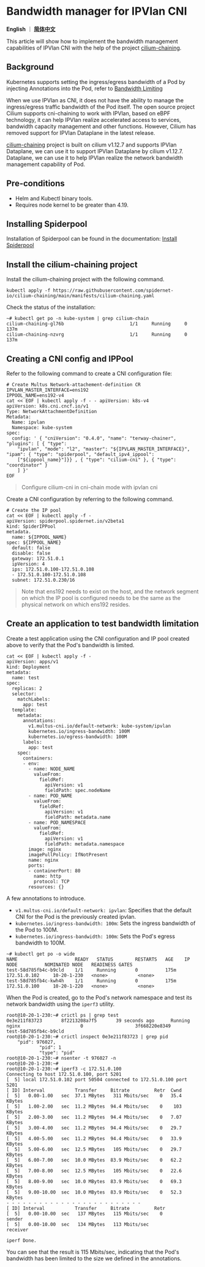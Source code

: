 # Bandwidth manager for IPVlan CNI

**English** ｜ [**简体中文**](./ipvlan_bandwidth-zh_CN.md)

This article will show how to implement the bandwidth management capabilities of IPVlan CNI with the help of the project [cilium-chaining](https://github.com/spidernet-io/cilium-chaining).

## Background

Kubernetes supports setting the ingress/egress bandwidth of a Pod by injecting Annotations into the Pod, refer to [Bandwidth Limiting](https://kubernetes.io/zh-cn/docs/concepts/extend-kubernetes/compute-storage-net/network-plugins/#support-traffic-shaping)

When we use IPVlan as CNI, it does not have the ability to manage the ingress/egress traffic bandwidth of the Pod itself. The open source project Cilium supports cni-chaining to work with IPVlan, based on eBPF technology, it can help IPVlan realize accelerated access to services, bandwidth capacity management and other functions. However, Cilium has removed support for IPVlan Dataplane in the latest release.

[cilium-chaining](https://github.com/spidernet-io/cilium-chaining) project is built on cilium v1.12.7 and supports IPVlan Dataplane, we can use it to support IPVlan Dataplane by cilium v1.12.7. Dataplane, we can use it to help IPVlan realize the network bandwidth management capability of Pod.

## Pre-conditions

* Helm and Kubectl binary tools.
* Requires node kernel to be greater than 4.19.

## Installing Spiderpool

Installation of Spiderpool can be found in the documentation: [Install Spiderpool](./install/underlay/get-started-macvlan.md)

## Install the cilium-chaining project

Install the cilium-chaining project with the following command.

```shell
kubectl apply -f https://raw.githubusercontent.com/spidernet-io/cilium-chaining/main/manifests/cilium-chaining.yaml
```

Check the status of the installation: 

```shell
~# kubectl get po -n kube-system | grep cilium-chain
cilium-chaining-gl76b                        1/1     Running     0              137m
cilium-chaining-nzvrg                        1/1     Running     0              137m
```

## Creating a CNI config and IPPool

Refer to the following command to create a CNI configuration file:

```shell
# Create Multus Network-attachement-definition CR
IPVLAN_MASTER_INTERFACE=ens192
IPPOOL_NAME=ens192-v4
cat << EOF | kubectl apply -f - - apiVersion: k8s-v4
apiVersion: k8s.cni.cncf.io/v1
Type: NetworkAttachmentDefinition
Metadata:
  Name: ipvlan
  Namespace: kube-system
spec:
  config: ' { "cniVersion": "0.4.0", "name": "terway-chainer", "plugins": [ { "type":
    "ipvlan", "mode": "l2", "master": "${IPVLAN_MASTER_INTERFACE}", "ipam": { "type": "spiderpool", "default_ipv4_ippool":
    ["${ippool_name}"]}} , { "type": "cilium-cni" }, { "type": "coordinator" }
    ] }'
EOF
```

> Configure cilium-cni in cni-chain mode with ipvlan cni

Create a CNI configuration by referring to the following command.

```shell
# Create the IP pool
cat << EOF | kubectl apply -f -
apiVersion: spiderpool.spidernet.io/v2beta1
kind: SpiderIPPool
metadata.
  name: ${IPPOOL_NAME}
spec: ${IPPOOL_NAME}
  default: false
  disable: false
  gateway: 172.51.0.1
  ipVersion: 4
  ips: 172.51.0.100-172.51.0.108
  - 172.51.0.100-172.51.0.108
  subnet: 172.51.0.230/16
```

> Note that ens192 needs to exist on the host, and the network segment on which the IP pool is configured needs to be the same as the physical network on which ens192 resides.

## Create an application to test bandwidth limitation

Create a test application using the CNI configuration and IP pool created above to verify that the Pod's bandwidth is limited.

```shell
cat << EOF | kubectl apply -f -
apiVersion: apps/v1
kind: Deployment
metadata:
  name: test
spec:
  replicas: 2
  selector:
    matchLabels:
      app: test
  template:
    metadata:
      annotations:
        v1.multus-cni.io/default-network: kube-system/ipvlan
        kubernetes.io/ingress-bandwidth: 100M
        kubernetes.io/egress-bandwidth: 100M
      labels:
        app: test
    spec:
      containers:
      - env:
        - name: NODE_NAME
          valueFrom:
            fieldRef:
              apiVersion: v1
              fieldPath: spec.nodeName
        - name: POD_NAME
          valueFrom:
            fieldRef:
              apiVersion: v1
              fieldPath: metadata.name
        - name: POD_NAMESPACE
          valueFrom:
            fieldRef:
              apiVersion: v1
              fieldPath: metadata.namespace
        image: nginx
        imagePullPolicy: IfNotPresent
        name: nginx
        ports:
        - containerPort: 80
          name: http
          protocol: TCP
        resources: {}
```

A few annotations to introduce.

* `v1.multus-cni.io/default-network: ipvlan`: Specifies that the default CNI for the Pod is the previously created ipvlan.
* `kubernetes.io/ingress-bandwidth: 100m`: Sets the ingress bandwidth of the Pod to 100M.
* `kubernetes.io/ingress-bandwidth: 100m`: Sets the Pod's egress bandwidth to 100M.

```shell
~# kubectl get po -o wide
NAME                     READY   STATUS        RESTARTS   AGE    IP               NODE          NOMINATED NODE   READINESS GATES
test-58d785fb4c-b9cld    1/1     Running       0          175m   172.51.0.102     10-20-1-230   <none>           <none>
test-58d785fb4c-kwh4h    1/1     Running       0          175m   172.51.0.100     10-20-1-220   <none>           <none>
```

When the Pod is created, go to the Pod's network namespace and test its network bandwidth using the `iperf3` utility.

```shell
root@10-20-1-230:~# crictl ps | grep test
0e3e211f83723       8f2213208a7f5       39 seconds ago      Running             nginx                      0                   3f668220e8349       test-58d785fb4c-b9cld
root@10-20-1-230:~# crictl inspect 0e3e211f83723 | grep pid
    "pid": 976027,
            "pid": 1
            "type": "pid"
root@10-20-1-230:~# nsenter -t 976027 -n
root@10-20-1-230:~#
root@10-20-1-230:~# iperf3 -c 172.51.0.100
Connecting to host 172.51.0.100, port 5201
[  5] local 172.51.0.102 port 50504 connected to 172.51.0.100 port 5201
[ ID] Interval           Transfer     Bitrate         Retr  Cwnd
[  5]   0.00-1.00   sec  37.1 MBytes   311 Mbits/sec    0   35.4 KBytes
[  5]   1.00-2.00   sec  11.2 MBytes  94.4 Mbits/sec    0    103 KBytes
[  5]   2.00-3.00   sec  11.2 MBytes  94.4 Mbits/sec    0   7.07 KBytes
[  5]   3.00-4.00   sec  11.2 MBytes  94.4 Mbits/sec    0   29.7 KBytes
[  5]   4.00-5.00   sec  11.2 MBytes  94.4 Mbits/sec    0   33.9 KBytes
[  5]   5.00-6.00   sec  12.5 MBytes   105 Mbits/sec    0   29.7 KBytes
[  5]   6.00-7.00   sec  10.0 MBytes  83.9 Mbits/sec    0   62.2 KBytes
[  5]   7.00-8.00   sec  12.5 MBytes   105 Mbits/sec    0   22.6 KBytes
[  5]   8.00-9.00   sec  10.0 MBytes  83.9 Mbits/sec    0   69.3 KBytes
[  5]   9.00-10.00  sec  10.0 MBytes  83.9 Mbits/sec    0   52.3 KBytes
- - - - - - - - - - - - - - - - - - - - - - - - -
[ ID] Interval           Transfer     Bitrate         Retr
[  5]   0.00-10.00  sec   137 MBytes   115 Mbits/sec    0             sender
[  5]   0.00-10.00  sec   134 MBytes   113 Mbits/sec                  receiver

iperf Done.
```

You can see that the result is 115 Mbits/sec, indicating that the Pod's bandwidth has been limited to the size we defined in the annotations.
